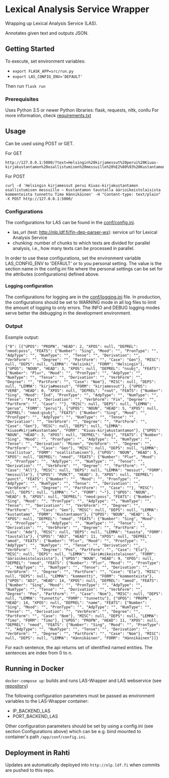 # Lexical Analysis Service Wrapper

Wrapping up Lexical Analysis Service (LAS).

Annotates given text and outputs JSON.

## Getting Started

To execute, set environment variables:
* ``` export FLASK_APP=src/run.py ```
* ``` export LAS_CONFIG_ENV='DEFAULT' ```

Then run ``` flask run ```

### Prerequisites

Uses Python 3.5 or newer
Python libraries: flask, requests, nltk, conllu
For more information, check [requirements.txt](requirements.txt)

## Usage

Can be used using POST or GET.

For GET
```
http://127.0.0.1:5000/?text=Helsingin%20kirjamessut%20perui%20Kiuas-kirjakustantamon%20osallistumisen%20messuille%20%E2%80%93%20Kustantamon%20taustalla%20%C3%A4%C3%A4rioikeistolaisista%20kommenteista%20tunnettu%20Timo%20H%C3%A4nnik%C3%A4inen
```
For POST
```
curl -d 'Helsingin kirjamessut perui Kiuas-kirjakustantamon osallistumisen messuille – Kustantamon taustalla äärioikeistolaisista kommenteista tunnettu Timo Hännikäinen' -H "Content-type: text/plain" -X POST http://127.0.0.1:5000/
```

### Configurations

The configurations for LAS can be found in the [conf/config.ini](conf/config.ini).

* las_url (test: http://nlp.ldf.fi/fin-dep-parser-ws): service url for Lexical Analysis Service
* chunking: number of chunks to which texts are divided for parallel analysis, i.e., how many texts can be processed in parallel.

In order to use these configurations, set the environment variable LAS_CONFIG_ENV to 'DEFAULT' or to you personal setting. The value is the section name in the config.ini file where the personal settings can be set for the attributes (configurations) defined above.

#### Logging configuration

The configurations for logging are in the [conf/logging.ini](conf/logging.ini) file. In production, the configurations should be set to WARNING mode in all log files to limit the amount of logging to only errors. The INFO and DEBUG logging modes serve better the debugging in the development environment.


### Output

Example output:

```
{"0": [{"UPOS": "PROPN", "HEAD": 2, "XPOS": null, "DEPREL": "nmod:poss", "FEATS": {"Number": "Sing", "Mood": "", "PronType": "", "AdpType": "", "NumType": "", "Tense": "", "Derivation": "", "VerbForm": "", "Degree": "", "PartForm": "", "Case": "Gen"}, "MISC": null, "DEPS": null, "LEMMA": "Helsinki", "FORM": "Helsingin"}, {"UPOS": "NOUN", "HEAD": 3, "XPOS": null, "DEPREL": "nsubj", "FEATS": {"Number": "Plur", "Mood": "", "PronType": "", "AdpType": "", "NumType": "", "Tense": "", "Derivation": "", "VerbForm": "", "Degree": "", "PartForm": "", "Case": "Nom"}, "MISC": null, "DEPS": null, "LEMMA": "kirja#messut", "FORM": "kirjamessut"}, {"UPOS": "VERB", "HEAD": 0, "XPOS": null, "DEPREL": "root", "FEATS": {"Number": "Sing", "Mood": "Ind", "PronType": "", "AdpType": "", "NumType": "", "Tense": "Past", "Derivation": "", "VerbForm": "Fin", "Degree": "", "PartForm": "", "Case": ""}, "MISC": null, "DEPS": null, "LEMMA": "perua", "FORM": "perui"}, {"UPOS": "NOUN", "HEAD": 5, "XPOS": null, "DEPREL": "nmod:gsubj", "FEATS": {"Number": "Sing", "Mood": "", "PronType": "", "AdpType": "", "NumType": "", "Tense": "", "Derivation": "", "VerbForm": "", "Degree": "", "PartForm": "", "Case": "Gen"}, "MISC": null, "DEPS": null, "LEMMA": "kiuas#kirja#kustantamo", "FORM": "Kiuas-kirjakustantamon"}, {"UPOS": "NOUN", "HEAD": 3, "XPOS": null, "DEPREL": "dobj", "FEATS": {"Number": "Sing", "Mood": "", "PronType": "", "AdpType": "", "NumType": "", "Tense": "", "Derivation": "Minen", "VerbForm": "", "Degree": "", "PartForm": "", "Case": "Gen"}, "MISC": null, "DEPS": null, "LEMMA": "osallistua", "FORM": "osallistumisen"}, {"UPOS": "NOUN", "HEAD": 5, "XPOS": null, "DEPREL": "nmod", "FEATS": {"Number": "Plur", "Mood": "", "PronType": "", "AdpType": "", "NumType": "", "Tense": "", "Derivation": "", "VerbForm": "", "Degree": "", "PartForm": "", "Case": "All"}, "MISC": null, "DEPS": null, "LEMMA": "messut", "FORM": "messuille"}, {"UPOS": "PUNCT", "HEAD": 3, "XPOS": null, "DEPREL": "punct", "FEATS": {"Number": "", "Mood": "", "PronType": "", "AdpType": "", "NumType": "", "Tense": "", "Derivation": "", "VerbForm": "", "Degree": "", "PartForm": "", "Case": ""}, "MISC": null, "DEPS": null, "LEMMA": "–", "FORM": "–"}, {"UPOS": "NOUN", "HEAD": 9, "XPOS": null, "DEPREL": "nmod:poss", "FEATS": {"Number": "Sing", "Mood": "", "PronType": "", "AdpType": "", "NumType": "", "Tense": "", "Derivation": "", "VerbForm": "", "Degree": "", "PartForm": "", "Case": "Gen"}, "MISC": null, "DEPS": null, "LEMMA": "kustantamo", "FORM": "Kustantamon"}, {"UPOS": "NOUN", "HEAD": 5, "XPOS": null, "DEPREL": "nmod", "FEATS": {"Number": "Sing", "Mood": "", "PronType": "", "AdpType": "", "NumType": "", "Tense": "", "Derivation": "", "VerbForm": "", "Degree": "", "PartForm": "", "Case": "Ade"}, "MISC": null, "DEPS": null, "LEMMA": "tausta", "FORM": "taustalla"}, {"UPOS": "ADJ", "HEAD": 11, "XPOS": null, "DEPREL": "amod", "FEATS": {"Number": "Plur", "Mood": "", "PronType": "", "AdpType": "", "NumType": "", "Tense": "", "Derivation": "", "VerbForm": "", "Degree": "Pos", "PartForm": "", "Case": "Ela"}, "MISC": null, "DEPS": null, "LEMMA": "ääri#oikeistolainen", "FORM": "äärioikeistolaisista"}, {"UPOS": "NOUN", "HEAD": 9, "XPOS": null, "DEPREL": "nmod", "FEATS": {"Number": "Plur", "Mood": "", "PronType": "", "AdpType": "", "NumType": "", "Tense": "", "Derivation": "", "VerbForm": "", "Degree": "", "PartForm": "", "Case": "Ela"}, "MISC": null, "DEPS": null, "LEMMA": "kommentti", "FORM": "kommenteista"}, {"UPOS": "ADJ", "HEAD": 14, "XPOS": null, "DEPREL": "amod", "FEATS": {"Number": "Sing", "Mood": "", "PronType": "", "AdpType": "", "NumType": "", "Tense": "", "Derivation": "", "VerbForm": "", "Degree": "Pos", "PartForm": "", "Case": "Nom"}, "MISC": null, "DEPS": null, "LEMMA": "tunnettu", "FORM": "tunnettu"}, {"UPOS": "PROPN", "HEAD": 14, "XPOS": null, "DEPREL": "name", "FEATS": {"Number": "Sing", "Mood": "", "PronType": "", "AdpType": "", "NumType": "", "Tense": "", "Derivation": "", "VerbForm": "", "Degree": "", "PartForm": "", "Case": "Nom"}, "MISC": null, "DEPS": null, "LEMMA": "Timo", "FORM": "Timo"}, {"UPOS": "PROPN", "HEAD": 11, "XPOS": null, "DEPREL": "nmod", "FEATS": {"Number": "Sing", "Mood": "", "PronType": "", "AdpType": "", "NumType": "", "Tense": "", "Derivation": "", "VerbForm": "", "Degree": "", "PartForm": "", "Case": "Nom"}, "MISC": null, "DEPS": null, "LEMMA": "Hännikäinen", "FORM": "Hännikäinen"}]}
```

For each sentence, the api returns set of identified named entities. The sentences are index from 0 to n.

## Running in Docker

`docker-compose up`: builds and runs LAS-Wrapper and LAS webservice (see [repository](https://github.com/jiemakel/las-ws))

The following configuration parameters must be passed as environment variables to the LAS-Wrapper container:

* IP_BACKEND_LAS
* PORT_BACKEND_LAS

Other configuration parameters should be set by using a config.ini (see section Configurations above) which can be e.g. bind mounted to container's path `/app/conf/config.ini`.

## Deployment in Rahti

Updates are automatically deployed into `http://nlp.ldf.fi` when commits are pushed to this repo.

